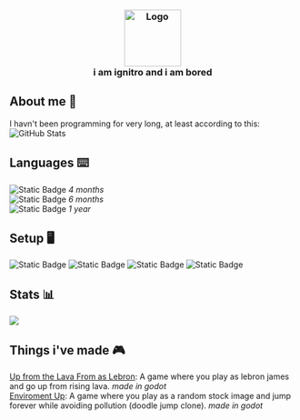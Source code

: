 [<h3 align="center">](https://www.youtube.com/)
  <img src="https://avatars.githubusercontent.com/u/117874913?v=4" width="100" alt="Logo"/><br/>
  i am ignitro and i am bored
</h3>

## About me 🦠
I havn't been programming for very long, at least according to this:<br>
![GitHub Stats](https://github.com/cash-i1/cash-i1/assets/117874913/7cb56c30-3936-4eb0-9fe1-f2dc61a4f8c5)

## Languages ⌨️
![Static Badge](https://img.shields.io/badge/Rust-red?logo=rust) *4 months*
<br>
![Static Badge](https://img.shields.io/badge/Godot-grey?logo=godotengine&logoColor=fffff&link=https%3A%2F%2Fgodotengine.org%2F) *6 months*
<br>
![Static Badge](https://img.shields.io/badge/Python-grey?logo=python&logoColor=00000&labelColor=%23ffde58&color=%23346e9e&link=https%3A%2F%2Fwww.python.org%2F) *1 year*

## Setup 🖥️
![Static Badge](https://img.shields.io/badge/neovim-green?style=flat&logo=Neovim&logoColor=fff&labelColor=%231270af&link=https%3A%2F%2Fneovim.io%2F)
![Static Badge](https://img.shields.io/badge/Firefox-grey?style=flat&logo=firefox&link=https%3A%2F%2Fneovim.io%2F)
![Static Badge](https://img.shields.io/badge/Arch%20Linux-grey?style=flat&logo=archlinux&labelColor=grey&color=blue&link=https%3A%2F%2Farchlinux.org%2F)
![Static Badge](https://img.shields.io/badge/DaVinci%20Resolve-grey?style=flat&logo=davinciresolve&labelColor=blue&color=red&link=https%3A%2F%2Farchlinux.org%2F)

## Stats 📊
![](https://github-readme-stats.vercel.app/api/top-langs/?username=cash-i1&layout=donut&title_color=fff&icon_color=f9f9f9&text_color=9f9f9f&bg_color=0d1117&border_color=0d1117)

## Things i've made 🎮
[Up from the Lava From as Lebron](https://github.com/cash-i1/Up-from-the-Lava-From-as-Lebron): A game where you play as lebron james and go up from rising lava. *made in godot* <br>
[Enviroment Up](https://github.com/cash-i1/Enviroment-Up): A game where you play as a random stock image and jump forever while avoiding pollution (doodle jump clone). *made in godot* 

